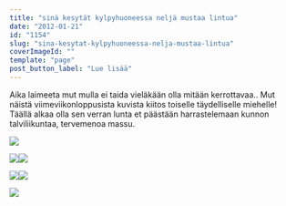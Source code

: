 ```yaml
---
title: "sinä kesytät kylpyhuoneessa neljä mustaa lintua"
date: "2012-01-21"
id: "1154"
slug: "sina-kesytat-kylpyhuoneessa-nelja-mustaa-lintua"
coverImageId: ""
template: "page"
post_button_label: "Lue lisää"
---
```


Aika laimeeta mut mulla ei taida vieläkään olla mitään kerrottavaa.. Mut näistä viimeviikonloppusista kuvista kiitos toiselle täydelliselle miehelle! Täällä alkaa olla sen verran lunta et päästään harrastelemaan kunnon talviliikuntaa, tervemenoa massu.

  

[![](images/IMG_3466_.png)](http://2.bp.blogspot.com/-SlJNK8HrObM/Txg47tat6fI/AAAAAAAAAOM/D0z3WBsqQh0/s1600/IMG_3466_.png)

  

[![](images/IMG_3521.png)](http://1.bp.blogspot.com/-FZu4DK0SzRo/Txg4_3KZjdI/AAAAAAAAAOc/4Y8VQUF-mEI/s1600/IMG_3521.png)[![](images/IMG_3431.png)](http://3.bp.blogspot.com/-w4YZNhcqUi4/Txg41rUt6pI/AAAAAAAAANs/gfWmFZNzrFs/s1600/IMG_3431.png)

  

[![](images/IMG_3445.png)](http://3.bp.blogspot.com/-9Hzhydtt7p4/Txg44vidgXI/AAAAAAAAAN8/vQ_xtHE_LNs/s1600/IMG_3445.png)[![](images/IMG_3432.png)](http://4.bp.blogspot.com/-_pxx0QzOxHc/Txg43823WII/AAAAAAAAAN0/1aIVzjESnRg/s1600/IMG_3432.png)

  

[![](images/IMG_3345.png)](http://3.bp.blogspot.com/-lO-TEV9kk2U/TxhiovgO_-I/AAAAAAAAAOk/soEVD1zKOB8/s1600/IMG_3345.png)
